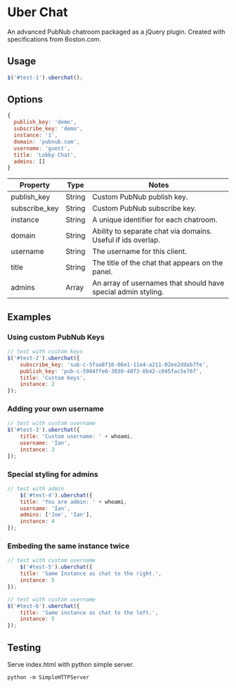# Uber Chat

An advanced PubNub chatroom packaged as a jQuery plugin. Created with specifications from Boston.com. 

## Usage
```js
$('#test-1').uberchat();
```
## Options

```js
{
  publish_key: 'demo',
  subscribe_key: 'demo',
  instance: '1',
  domain: 'pubnub.com',
  username: 'guest',
  title: 'Lobby Chat',
  admins: []
}
```

Property | Type | Notes
------------- | ------------- | -------------
publish_key | String | Custom PubNub publish key.
subscribe_key | String | Custom PubNub subscribe key.
instance | String | A unique identifier for each chatroom.
domain | String | Ability to separate chat via domains. Useful if ids overlap.
username | String | The username for this client.
title | String | The title of the chat that appears on the panel.
admins | Array | An array of usernames that should have special admin styling.

## Examples

### Using custom PubNub Keys
```js
// test with custom keys
$('#test-2').uberchat({ 
    subscribe_key: 'sub-c-5faa8f16-06e1-11e4-a211-02ee2ddab7fe',
    publish_key: 'pub-c-5984ffe6-3030-48f3-8b42-c045fac5e76f',
    title: 'Custom Keys',
    instance: 2
});
```

### Adding your own username
```js
// test with custom username
$('#test-3').uberchat({
    title: 'Custom username: ' + whoami,
    username: 'Ian',
    instance: 3
});
```

### Special styling for admins
```js
// test with admin
    $('#test-4').uberchat({ 
    title: 'You are admin: ' + whoami,
    username: 'Ian',
    admins: ['Joe', 'Ian'],
    instance: 4
});
```

### Embeding the same instance twice
```js
// test with custom username
    $('#test-5').uberchat({ 
    title: 'Same Instance as chat to the right.',
    instance: 5
});

// test with custom username
$('#test-6').uberchat({ 
    title: 'Same instance as chat to the left.',
    instance: 5
});
```

## Testing

Serve index.html with python simple server.

```
python -m SimpleHTTPServer
```